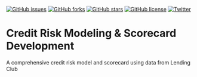 [![GitHub issues](https://img.shields.io/github/issues/finlytics-hub/credit_risk_model)](https://github.com/finlytics-hub/credit_risk_model/issues)
[![GitHub forks](https://img.shields.io/github/forks/finlytics-hub/credit_risk_model)](https://github.com/finlytics-hub/credit_risk_model/network)
[![GitHub stars](https://img.shields.io/github/stars/finlytics-hub/credit_risk_model)](https://github.com/finlytics-hub/credit_risk_model/stargazers)
[![GitHub license](https://img.shields.io/github/license/finlytics-hub/credit_risk_model)](https://github.com/finlytics-hub/credit_risk_model/blob/master/LICENSE)
[![Twitter](https://img.shields.io/twitter/url?style=social&url=https%3A%2F%2Fgithub.com%2Ffinlytics-hub%2Fcredit_risk_model)](https://twitter.com/intent/tweet?text=Wow:&url=https%3A%2F%2Fgithub.com%2Ffinlytics-hub%2Fcredit_risk_model)

# Credit Risk Modeling & Scorecard Development
A comprehensive credit risk model and scorecard using data from Lending Club

